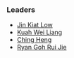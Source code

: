 ### Leaders
* [Jin Kiat Low](mailto:jklow79@yahoo.com)
* [Kuah Wei Liang](mailto:#)
* [Ching Heng](mailto:#)
* [Ryan Goh Rui Jie](mailto:#)
